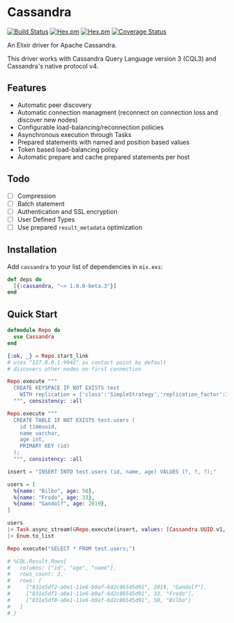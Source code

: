 # Cassandra

[![Build Status](https://travis-ci.org/cafebazaar/elixir-cassandra.svg?branch=master)](https://travis-ci.org/cafebazaar/elixir-cassandra)
[![Hex.pm](https://img.shields.io/hexpm/v/cassandra.svg?maxAge=2592000)](https://hex.pm/packages/cassandra)
[![Hex.pm](https://img.shields.io/hexpm/l/cassandra.svg?maxAge=2592000)](https://github.com/cafebazaar/elixir-cassandra/blob/master/LICENSE.md)
[![Coverage Status](https://coveralls.io/repos/github/cafebazaar/elixir-cassandra/badge.svg?branch=master)](https://coveralls.io/github/cafebazaar/elixir-cassandra?branch=master)

An Elixir driver for Apache Cassandra.

This driver works with Cassandra Query Language version 3 (CQL3) and Cassandra's native protocol v4.

## Features

* Automatic peer discovery
* Automatic connection managment (reconnect on connection loss and discover new nodes)
* Configurable load-balancing/reconnection policies
* Asynchronous execution through Tasks
* Prepared statements with named and position based values
* Token based load-balancing policy
* Automatic prepare and cache prepared statements per host

## Todo

* [ ] Compression
* [ ] Batch statement
* [ ] Authentication and SSL encryption
* [ ] User Defined Types
* [ ] Use prepared `result_metadata` optimization

## Installation

Add `cassandra` to your list of dependencies in `mix.exs`:

```elixir
def deps do
  [{:cassandra, "~> 1.0.0-beta.3"}]
end
```

## Quick Start

```elixir
defmodule Repo do
  use Cassandra
end

{:ok, _} = Repo.start_link
# uses "127.0.0.1:9042" as contact point by default
# discovers other nodes on first connection

Repo.execute """
  CREATE KEYSPACE IF NOT EXISTS test
    WITH replication = {'class':'SimpleStrategy','replication_factor':1};
  """, consistency: :all

Repo.execute """
  CREATE TABLE IF NOT EXISTS test.users (
    id timeuuid,
    name varchar,
    age int,
    PRIMARY KEY (id)
  );
  """, consistency: :all

insert = "INSERT INTO test.users (id, name, age) VALUES (?, ?, ?);"

users = [
  %{name: "Bilbo", age: 50},
  %{name: "Frodo", age: 33},
  %{name: "Gandolf", age: 2019},
]

users
|> Task.async_stream(&Repo.execute(insert, values: [Cassandra.UUID.v1, &1.name, &1.age]))
|> Enum.to_list

Repo.execute("SELECT * FROM test.users;")

# %CQL.Result.Rows{
#   columns: ["id", "age", "name"],
#   rows_count: 3,
#   rows: [
#     ["831e5df2-a0e1-11e6-b9af-6d2c86545d91", 2019, "Gandolf"],
#     ["831e5df1-a0e1-11e6-b9af-6d2c86545d91", 33, "Frodo"],
#     ["831e5df0-a0e1-11e6-b9af-6d2c86545d91", 50, "Bilbo"]
#   ]
# }
```


